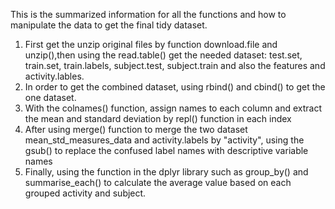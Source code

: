 This is the summarized information for all the functions and how to manipulate the data to get the final tidy dataset.
1. First get the unzip original files by function download.file and unzip(),then using the read.table() get the needed dataset: test.set, train.set, train.labels, subject.test, subject.train and also the features and activity.lables.
2. In order to get the combined dataset, using rbind() and cbind() to get the one dataset.
3. With the colnames() function, assign names to each column and extract the mean and standard deviation by repl() function in each index
4. After using merge() function to merge the two dataset mean_std_measures_data and activity.labels by "activity", using the 
gsub() to replace the confused label names with descriptive variable names
5. Finally, using the function in the dplyr library such as group_by() and summarise_each() to calculate the average value based on each grouped activity and subject.
